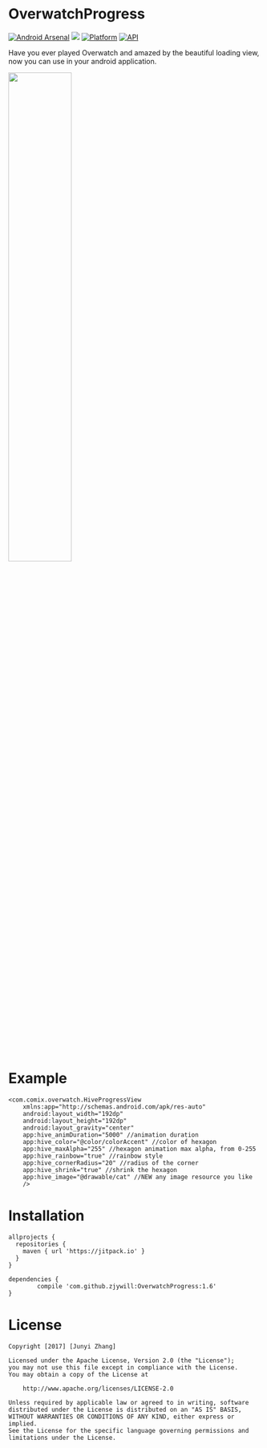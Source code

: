 # OverwatchProgress
[![Android Arsenal](https://img.shields.io/badge/Android%20Arsenal-OverwatchProgress-blue.svg?style=flat)](https://android-arsenal.com/details/1/5722)
[![](https://jitpack.io/v/zjywill/OverwatchProgress.svg)](https://jitpack.io/#zjywill/OverwatchProgress)
[![Platform](https://img.shields.io/badge/platform-android-green.svg)](http://developer.android.com/index.html)
[![API](https://img.shields.io/badge/API-14%2B-brightgreen.svg?style=flat)](https://android-arsenal.com/api?level=14)  

Have you ever played Overwatch and amazed by the beautiful loading view,  now you can use in your android application.  

<img width="50%" src="https://raw.githubusercontent.com/zjywill/OverwatchProgress/master/SampleImage/overwatch_new.gif">


# Example
```
<com.comix.overwatch.HiveProgressView
    xmlns:app="http://schemas.android.com/apk/res-auto"
    android:layout_width="192dp"
    android:layout_height="192dp"
    android:layout_gravity="center"
    app:hive_animDuration="5000" //animation duration
    app:hive_color="@color/colorAccent" //color of hexagon
    app:hive_maxAlpha="255" //hexagon animation max alpha, from 0-255
    app:hive_rainbow="true" //rainbow style
    app:hive_cornerRadius="20" //radius of the corner
    app:hive_shrink="true" //shrink the hexagon
    app:hive_image="@drawable/cat" //NEW any image resource you like
    />
```

# Installation
```
allprojects {
  repositories {
    maven { url 'https://jitpack.io' }
  }
}
```
```
dependencies {
        compile 'com.github.zjywill:OverwatchProgress:1.6'
}
```

# License
```
Copyright [2017] [Junyi Zhang]

Licensed under the Apache License, Version 2.0 (the "License");
you may not use this file except in compliance with the License.
You may obtain a copy of the License at

    http://www.apache.org/licenses/LICENSE-2.0

Unless required by applicable law or agreed to in writing, software
distributed under the License is distributed on an "AS IS" BASIS,
WITHOUT WARRANTIES OR CONDITIONS OF ANY KIND, either express or implied.
See the License for the specific language governing permissions and
limitations under the License.
```
